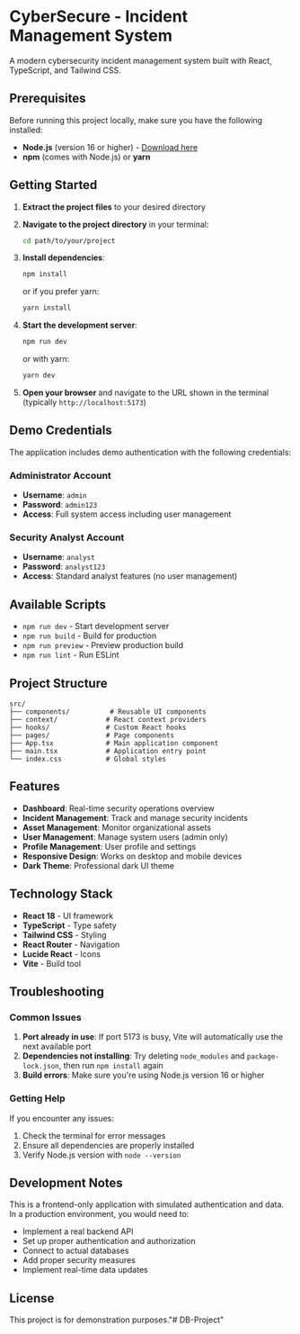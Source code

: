 # CyberSecure - Incident Management System

A modern cybersecurity incident management system built with React, TypeScript, and Tailwind CSS.

## Prerequisites

Before running this project locally, make sure you have the following installed:

- **Node.js** (version 16 or higher) - [Download here](https://nodejs.org/)
- **npm** (comes with Node.js) or **yarn**

## Getting Started

1. **Extract the project files** to your desired directory

2. **Navigate to the project directory** in your terminal:
   ```bash
   cd path/to/your/project
   ```

3. **Install dependencies**:
   ```bash
   npm install
   ```
   or if you prefer yarn:
   ```bash
   yarn install
   ```

4. **Start the development server**:
   ```bash
   npm run dev
   ```
   or with yarn:
   ```bash
   yarn dev
   ```

5. **Open your browser** and navigate to the URL shown in the terminal (typically `http://localhost:5173`)

## Demo Credentials

The application includes demo authentication with the following credentials:

### Administrator Account
- **Username**: `admin`
- **Password**: `admin123`
- **Access**: Full system access including user management

### Security Analyst Account
- **Username**: `analyst`
- **Password**: `analyst123`
- **Access**: Standard analyst features (no user management)

## Available Scripts

- `npm run dev` - Start development server
- `npm run build` - Build for production
- `npm run preview` - Preview production build
- `npm run lint` - Run ESLint

## Project Structure

```
src/
├── components/          # Reusable UI components
├── context/            # React context providers
├── hooks/              # Custom React hooks
├── pages/              # Page components
├── App.tsx             # Main application component
├── main.tsx            # Application entry point
└── index.css           # Global styles
```

## Features

- **Dashboard**: Real-time security operations overview
- **Incident Management**: Track and manage security incidents
- **Asset Management**: Monitor organizational assets
- **User Management**: Manage system users (admin only)
- **Profile Management**: User profile and settings
- **Responsive Design**: Works on desktop and mobile devices
- **Dark Theme**: Professional dark UI theme

## Technology Stack

- **React 18** - UI framework
- **TypeScript** - Type safety
- **Tailwind CSS** - Styling
- **React Router** - Navigation
- **Lucide React** - Icons
- **Vite** - Build tool

## Troubleshooting

### Common Issues

1. **Port already in use**: If port 5173 is busy, Vite will automatically use the next available port
2. **Dependencies not installing**: Try deleting `node_modules` and `package-lock.json`, then run `npm install` again
3. **Build errors**: Make sure you're using Node.js version 16 or higher

### Getting Help

If you encounter any issues:
1. Check the terminal for error messages
2. Ensure all dependencies are properly installed
3. Verify Node.js version with `node --version`

## Development Notes

This is a frontend-only application with simulated authentication and data. In a production environment, you would need to:

- Implement a real backend API
- Set up proper authentication and authorization
- Connect to actual databases
- Add proper security measures
- Implement real-time data updates

## License

This project is for demonstration purposes."# DB-Project" 
